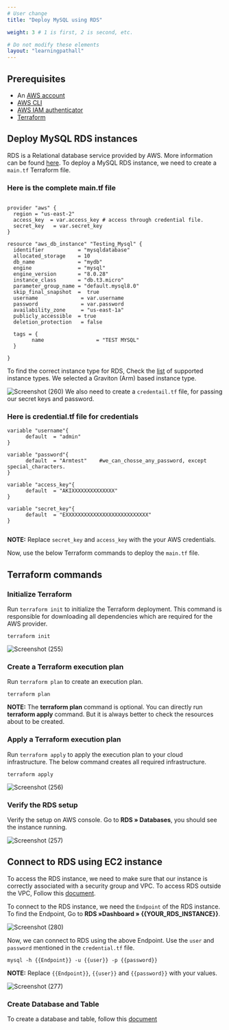```yaml
---
# User change
title: "Deploy MySQL using RDS"

weight: 3 # 1 is first, 2 is second, etc.

# Do not modify these elements
layout: "learningpathall"
---
```

## Prerequisites

* An [AWS account](https://portal.aws.amazon.com/billing/signup?nc2=h_ct&src=default&redirect_url=https%3A%2F%2Faws.amazon.com%2Fregistration-confirmation#/start)
* [AWS CLI](https://docs.aws.amazon.com/cli/latest/userguide/getting-started-install.html)
* [AWS IAM authenticator](https://docs.aws.amazon.com/eks/latest/userguide/install-aws-iam-authenticator.html)
* [Terraform](https://github.com/zachlas/arm-software-developers-ads/blob/main/content/install-tools/terraform.md)

## Deploy MySQL RDS instances

RDS is a Relational database service provided by AWS. More information can be found [here](https://docs.aws.amazon.com/AmazonRDS/latest/UserGuide/CHAP_GettingStarted.CreatingConnecting.MySQL.html). To deploy a MySQL RDS instance, we need to create a `main.tf` Terraform file.

### Here is the complete main.tf file
    

```console

provider "aws" {
  region = "us-east-2"
  access_key  = var.access_key # access through credential file. 
  secret_key   = var.secret_key
}

resource "aws_db_instance" "Testing_Mysql" {
  identifier           = "mysqldatabase"
  allocated_storage    = 10
  db_name              = "mydb"
  engine               = "mysql"
  engine_version       = "8.0.28"
  instance_class       = "db.t3.micro"
  parameter_group_name = "default.mysql8.0"
  skip_final_snapshot  =  true
  username              = var.username
  password              = var.password
  availability_zone     = "us-east-1a"
  publicly_accessible  = true
  deletion_protection   = false

  tags = {
        name                 = "TEST MYSQL"
  }

}

``` 

To find the correct instance type for RDS, Check the [list](https://aws.amazon.com/rds/mysql/instance-types/) of supported instance types. We selected a Graviton (Arm) based instance type.

![Screenshot (260)](https://user-images.githubusercontent.com/92315883/209249327-3755d7ef-581b-456c-a64b-e2167080dd59.png)
We also need to create a `credentail.tf` file, for passing our secret keys and password.

### Here is credential.tf file for credentials

```console
variable "username"{
      default  = "admin"
}

variable "password"{
      default  = "Armtest"    #we_can_chosse_any_password, except special_characters.
}

variable "access_key"{
      default  = "AKIXXXXXXXXXXXXXX"
}

variable "secret_key"{
      default  = "EXXXXXXXXXXXXXXXXXXXXXXXXXXX"
}


```
**NOTE:** Replace `secret_key` and `access_key` with the your AWS credentials.

Now, use the below Terraform commands to deploy the `main.tf` file.

## Terraform commands
    
### Initialize Terraform

Run `terraform init` to initialize the Terraform deployment. This command is responsible for downloading all dependencies which are required for the AWS provider.


```console
terraform init
```
![Screenshot (255)](https://user-images.githubusercontent.com/92315883/209247057-71265c2d-e52a-411c-91f2-e774d51874bb.png)

### Create a Terraform execution plan

Run `terraform plan` to create an execution plan.

```console
terraform plan
```

**NOTE:** The **terraform plan** command is optional. You can directly run **terraform apply** command. But it is always better to check the resources about to be created.

### Apply a Terraform execution plan

Run `terraform apply` to apply the execution plan to your cloud infrastructure. The below command creates all required infrastructure.

```console
terraform apply
```      

![Screenshot (256)](https://user-images.githubusercontent.com/92315883/209247083-91a719df-8707-4380-9637-d1238cacf8b3.png)
   
### Verify the RDS setup
   
Verify the setup on AWS console. Go to **RDS » Databases**, you should see the instance running.  

![Screenshot (257)](https://user-images.githubusercontent.com/92315883/209247626-2df854ca-a781-46b0-aeba-076a23b0c1fb.png)

## Connect to RDS using EC2 instance

To access the RDS instance, we need to make sure that our instance is correctly associated with a security group and VPC. To access RDS outside the VPC, Follow this [document](https://docs.aws.amazon.com/AmazonRDS/latest/UserGuide/CHAP_CommonTasks.Connect.html).

To connect to the RDS instance, we need the `Endpoint` of the RDS instance. To find the Endpoint, Go to **RDS »Dashboard » {{YOUR_RDS_INSTANCE}}**.

![Screenshot (280)](https://user-images.githubusercontent.com/92315883/209741254-55b40b52-1c56-482a-ab48-e33f510a1cf6.png)


Now, we can connect to RDS using the above Endpoint. Use the `user` and `password` mentioned in the `credential.tf` file.

```console
mysql -h {{Endpoint}} -u {{user}} -p {{password}}
```
**NOTE:** Replace `{{Endpoint}}`, `{{user}}` and `{{password}}` with your values.

![Screenshot (277)](https://user-images.githubusercontent.com/92315883/209741354-7872aac9-97cd-4554-ade8-80f8a4bbdf25.png)


### Create Database and Table
To create a database and table, follow this [document](https://github.com/Avinashpuresoftware/arm-software-developers-ads/blob/local_testing/content/learning-paths/server-and-cloud/mysql/ec2_deployment.md#access-database-and-create-table)

